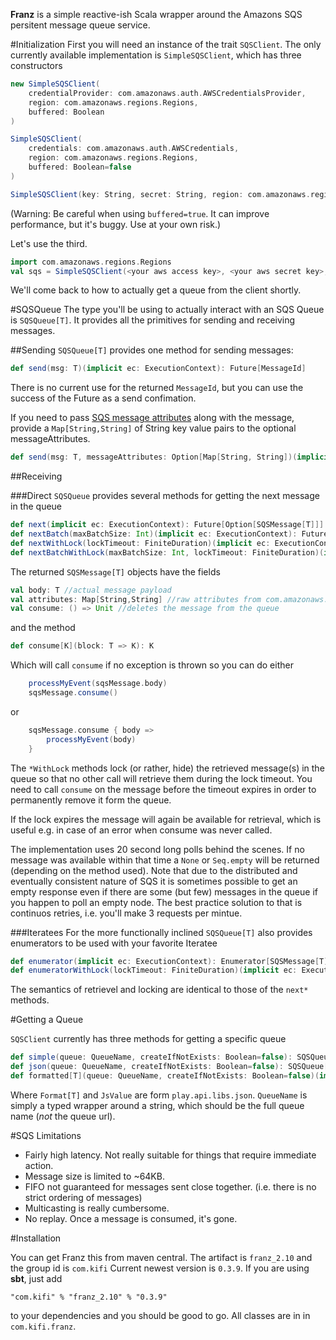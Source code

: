 __Franz__ is a simple reactive-ish Scala wrapper around the Amazons SQS persitent message queue service.

#Initialization
First you will need an instance of the trait ```SQSClient```. The only currently available implementation is ```SimpleSQSClient```, which has three constructors

```scala
new SimpleSQSClient(
	credentialProvider: com.amazonaws.auth.AWSCredentialsProvider,
	region: com.amazonaws.regions.Regions,
	buffered: Boolean
)

SimpleSQSClient(
	credentials: com.amazonaws.auth.AWSCredentials,
	region: com.amazonaws.regions.Regions,
	buffered: Boolean=false
)

SimpleSQSClient(key: String, secret: String, region: com.amazonaws.regions.Regions)
```

(Warning: Be careful when using `buffered=true`. It can improve performance, but it's buggy. Use at your own risk.)

Let's use the third.

```scala
import com.amazonaws.regions.Regions
val sqs = SimpleSQSClient(<your aws access key>, <your aws secret key>, Regions.US_WEST_1)
```

We'll come back to how to actually get a queue from the client shortly.


#SQSQueue
The type you'll be using to actually interact with an SQS Queue is ```SQSQueue[T]```. It provides all the primitives for sending and receiving messages.

##Sending
```SQSQueue[T]``` provides one method for sending messages:

```scala
def send(msg: T)(implicit ec: ExecutionContext): Future[MessageId]
```

There is no current use for the returned ```MessageId```, but you can use the success of the Future as a send confimation.

If you need to pass [SQS message attributes](http://docs.aws.amazon.com/AWSSimpleQueueService/latest/SQSDeveloperGuide/SQSMessageAttributes.html) along with the message, provide a ```Map[String,String]``` of String key value pairs to the optional messageAttributes.


```scala
def send(msg: T, messageAttributes: Option[Map[String, String])(implicit ec: ExecutionContext): Future[MessageId]
```

##Receiving

###Direct
```SQSQueue``` provides several methods for getting the next message in the queue

```scala
def next(implicit ec: ExecutionContext): Future[Option[SQSMessage[T]]]
def nextBatch(maxBatchSize: Int)(implicit ec: ExecutionContext): Future[Seq[SQSMessage[T]]]
def nextWithLock(lockTimeout: FiniteDuration)(implicit ec: ExecutionContext): Future[Option[SQSMessage[T]]]
def nextBatchWithLock(maxBatchSize: Int, lockTimeout: FiniteDuration)(implicit ec: ExecutionContext): Future[Seq[SQSMessage[T]]]
```
The returned ```SQSMessage[T]``` objects have the fields
```scala
val body: T //actual message payload
val attributes: Map[String,String] //raw attributes from com.amazonaws.services.sqs.model.Message
val consume: () => Unit //deletes the message from the queue
```
and the method
```scala
def consume[K](block: T => K): K
```
Which will call ```consume``` if no exception is thrown so you can do either
```scala
    processMyEvent(sqsMessage.body)
    sqsMessage.consume()
```
or
```scala
    sqsMessage.consume { body =>
        processMyEvent(body)
    }
```

The ```*WithLock``` methods lock (or rather, hide) the retrieved message(s) in the queue so that no other call will retrieve them during the lock timeout. You need to call ```consume``` on the message before the timeout expires in order to permanently remove it form the queue.

If the lock expires the message will again be available for retrieval, which is useful e.g. in case of an error when consume was never called.

The implementation uses 20 second long polls behind the scenes. If no message was available within that time a ```None``` or ```Seq.empty``` will be returned (depending on the method used).
Note that due to the distributed and eventually consistent nature of SQS it is sometimes possible to get an empty response even if there are some (but few) messages in the queue if you happen to poll an empty node. The best practice solution to that is continuos retries, i.e. you'll make 3 requests per mintue.

###Iteratees
For the more functionally inclined ```SQSQueue[T]``` also provides enumerators to be used with your favorite Iteratee

```scala
def enumerator(implicit ec: ExecutionContext): Enumerator[SQSMessage[T]]
def enumeratorWithLock(lockTimeout: FiniteDuration)(implicit ec: ExecutionContext): Enumerator[SQSMessage[T]]
```

The semantics of retrievel and locking are identical to those of the ```next*``` methods.

#Getting a Queue

```SQSClient``` currently has three methods for getting a specific queue

```scala
def simple(queue: QueueName, createIfNotExists: Boolean=false): SQSQueue[String]
def json(queue: QueueName, createIfNotExists: Boolean=false): SQSQueue[JsValue]
def formatted[T](queue: QueueName, createIfNotExists: Boolean=false)(implicit format: Format[T]): SQSQueue[T]
```

Where ```Format[T]``` and ```JsValue``` are form ```play.api.libs.json```. ```QueueName``` is simply a typed wrapper around a string, which should be the full queue name (*not* the queue url).

#SQS Limitations

- Fairly high latency. Not really suitable for things that require immediate action.
- Message size is limited to ~64KB.
- FIFO not guaranteed for messages sent close together. (i.e. there is no strict ordering of messages)
- Multicasting is really cumbersome.
- No replay. Once a message is consumed, it's gone.

#Installation

You can get Franz this from maven central. The artifact is `franz_2.10` and the group id is `com.kifi`
Current newest version is `0.3.9`. If you are using __sbt__, just add

```
"com.kifi" % "franz_2.10" % "0.3.9"
```

to your dependencies and you should be good to go. All classes are in in `com.kifi.franz`.
